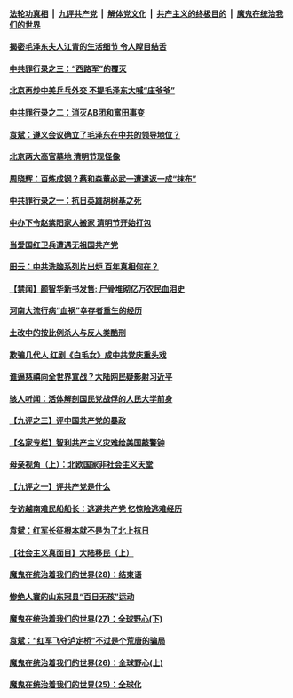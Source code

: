 

####  [法轮功真相](../../../../basic/blob/master/README.md?t=04201031) &nbsp;|&nbsp; [九评共产党](../../../../9ping.md/blob/master/README.md?t=04201031) &nbsp;|&nbsp; [解体党文化](../../../../jtdwh.md/blob/master/README.md?t=04201031)  &nbsp;|&nbsp; [共产主义的终极目的](../../../../gczydzjmd.md/blob/master/README.md?t=04201031) &nbsp;|&nbsp; [魔鬼在统治我们的世界](../../../../mgztzwmdsj.md/blob/master/README.md?t=04201031) 

#### [揭密毛泽东夫人江青的生活细节 令人瞠目结舌](../pages/prog1699/a103095740.md?t=04201031) 

#### [中共罪行录之三：“西路军”的覆灭](../pages/prog1699/a103094271.md?t=04201031) 

#### [北京再炒中美乒乓外交 不提毛泽东大喊“庄爷爷”](../pages/prog1699/a103093671.md?t=04201031) 

#### [中共罪行录之二：消灭AB团和富田事变](../pages/prog1699/a103093331.md?t=04201031) 

#### [袁斌：遵义会议确立了毛泽东在中共的领导地位？](../pages/prog1699/a103090223.md?t=04201031) 

#### [北京两大高官墓地 清明节现怪像](../pages/prog1699/a103089813.md?t=04201031) 

#### [周晓辉：百炼成钢？蔡和森董必武一遭遣返一成“抹布”](../pages/prog1699/a103088792.md?t=04201031) 

#### [中共罪行录之一：抗日英雄胡树基之死](../pages/prog1699/a103088925.md?t=04201031) 

#### [中办下令赵紫阳家人搬家 清明节开始打包](../pages/prog1699/a103088970.md?t=04201031) 

#### [当爱国红卫兵遭遇无祖国共产党](../pages/prog1699/a103087511.md?t=04201031) 

#### [田云：中共洗脑系列片出炉 百年真相何在？](../pages/prog1699/a103084207.md?t=04201031) 

#### [【禁闻】颜智华新书发售: 尸骨堆砌亿万农民血泪史](../pages/prog1699/a103083510.md?t=04201031) 

#### [河南大流行病“血祸”幸存者重生的经历](../pages/prog1699/a103083923.md?t=04201031) 

#### [土改中的按比例杀人与反人类酷刑](../pages/prog1699/a103082370.md?t=04201031) 

#### [欺骗几代人 红剧《白毛女》成中共党庆重头戏](../pages/prog1699/a103082033.md?t=04201031) 

#### [谁逼慈禧向全世界宣战？大陆网民疑影射习近平](../pages/prog1699/a103081919.md?t=04201031) 

#### [骇人听闻：活体解剖国民党战俘的人民大学前身](../pages/prog1699/a103081547.md?t=04201031) 

#### [【九评之三】评中国共产党的暴政](../pages/prog1699/a1154539.md?t=04201031) 

#### [【名家专栏】智利共产主义灾难给美国敲警钟](../pages/prog1699/a103081013.md?t=04201031) 

#### [母亲视角（上）：北欧国家非社会主义天堂](../pages/prog1699/a103079388.md?t=04201031) 

#### [【九评之一】评共产党是什么](../pages/prog1699/a1154123.md?t=04201031) 

#### [专访越南难民船船长：逃避共产党 忆惊险逃难经历](../pages/prog1699/a103076600.md?t=04201031) 

#### [袁斌：红军长征根本就不是为了北上抗日](../pages/prog1699/a103075669.md?t=04201031) 

#### [【社会主义真面目】大陆移民（上）](../pages/prog1699/a103075564.md?t=04201031) 

#### [魔鬼在统治着我们的世界(28)：结束语](../pages/prog1699/a102475242.md?t=04201031) 

#### [惨绝人寰的山东冠县“百日无孩”运动](../pages/prog1699/a103074967.md?t=04201031) 

#### [魔鬼在统治着我们的世界(27)：全球野心(下)](../pages/prog1699/a102472657.md?t=04201031) 

#### [袁斌：“红军飞夺泸定桥”不过是个荒唐的骗局](../pages/prog1699/a103073686.md?t=04201031) 

#### [魔鬼在统治着我们的世界(26)：全球野心(上)](../pages/prog1699/a102462768.md?t=04201031) 

#### [魔鬼在统治着我们的世界(25)：全球化](../pages/prog1699/a1395765.md?t=04201031) 

